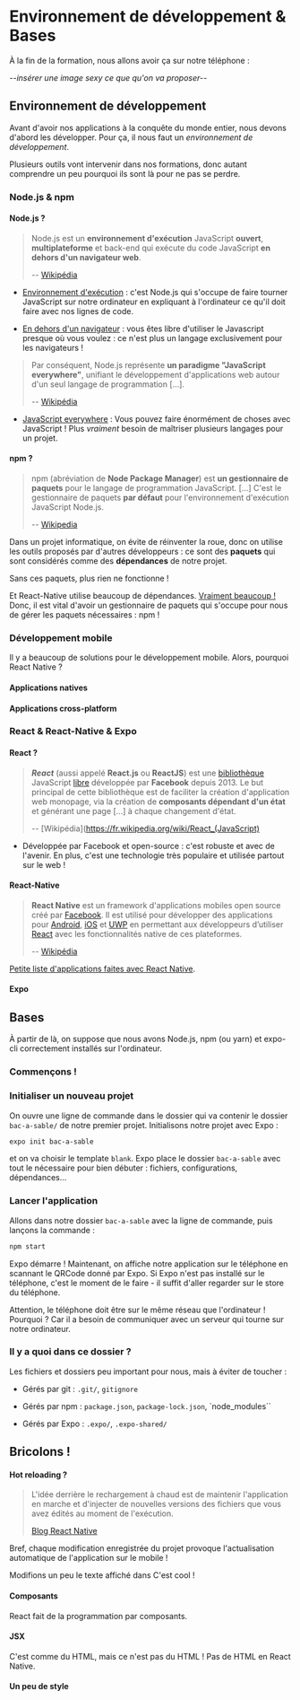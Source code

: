 # Environnement de développement & Bases

À la fin de la formation, nous allons avoir ça sur notre téléphone :

*--insérer une image sexy ce que qu'on va proposer--*

## Environnement de développement

Avant d'avoir nos applications à la conquête du monde entier, nous devons d'abord les développer. Pour ça, il nous faut un *environnement de développement*.

Plusieurs outils vont intervenir dans nos formations, donc autant comprendre un peu pourquoi ils sont là pour ne pas se perdre.

### Node.js & npm

#### Node.js ?

> Node.js est un **environnement d'exécution** JavaScript **ouvert**, **multiplateforme** et back-end qui exécute du code JavaScript **en dehors d'un navigateur web**.
> 
> -- [Wikipédia](https://en.wikipedia.org/wiki/Node.js)

- <u>Environnement d'exécution</u> : c'est Node.js qui s'occupe de faire tourner JavaScript sur notre ordinateur en expliquant à l'ordinateur ce qu'il doit faire avec nos lignes de code.

- <u>En dehors d'un navigateur</u> : vous êtes libre d'utiliser le Javascript presque où vous voulez : ce n'est plus un langage exclusivement pour les navigateurs !

> Par conséquent, Node.js représente **un paradigme "JavaScript everywhere"**, unifiant le développement d'applications web autour d'un seul langage de programmation [...].
> 
> -- [Wikipédia](https://en.wikipedia.org/wiki/Node.js)

- <u>JavaScript everywhere</u> : Vous pouvez faire énormément de choses avec JavaScript ! Plus *vraiment* besoin de maîtriser plusieurs langages pour un projet.

#### npm ?

> npm (abréviation de **Node Package Manager**) est **un gestionnaire de paquets** pour le langage de programmation JavaScript. [...] C'est le gestionnaire de paquets **par défaut** pour l'environnement d'exécution JavaScript Node.js.
> 
> -- [Wikipedia](https://en.wikipedia.org/wiki/Npm_(software))

Dans un projet informatique, on évite de réinventer la roue, donc on utilise les outils proposés par d'autres développeurs : ce sont des **paquets** qui sont considérés comme des **dépendances** de notre projet.

Sans ces paquets, plus rien ne fonctionne !

Et React-Native utilise beaucoup de dépendances. [Vraiment beaucoup !](http://npm.anvaka.com/#/view/2d/react-native) Donc, il est vital d'avoir un gestionnaire de paquets qui s'occupe pour nous de gérer les paquets nécessaires : npm !

### Développement mobile

Il y a beaucoup de solutions pour le développement mobile. Alors, pourquoi React Native ?

#### Applications natives

#### Applications cross-platform

### React & React-Native & Expo

#### React ?

> ***React*** (aussi appelé **React.js** ou **ReactJS**) est une [bibliothèque](https://fr.wikipedia.org/wiki/Biblioth%C3%A8que_Logicielle "Bibliothèque Logicielle") JavaScript [libre](https://fr.wikipedia.org/wiki/Logiciel_libre "Logiciel libre") développée par **Facebook** depuis 2013. Le but principal de cette bibliothèque est de faciliter la création d'application web monopage, via la création de **composants dépendant d'un état** et générant une page [...] à chaque changement d'état.
> 
> -- [Wikipédia](https://fr.wikipedia.org/wiki/React_(JavaScript)

- Développée par Facebook et open-source : c'est robuste et avec de l'avenir. En plus, c'est une technologie très populaire et utilisée partout sur le web !

#### React-Native

> **React Native** est un framework d'applications mobiles open source créé par [Facebook](https://fr.wikipedia.org/wiki/Facebook "Facebook"). Il est utilisé pour développer des applications pour [Android](https://fr.wikipedia.org/wiki/Android "Android"), [iOS](https://fr.wikipedia.org/wiki/IOS "IOS") et [UWP](https://fr.wikipedia.org/wiki/Universal_Windows_Platform "Universal Windows Platform") en permettant aux développeurs d’utiliser [React](https://fr.wikipedia.org/wiki/React_(JavaScript) "React (JavaScript)") avec les fonctionnalités native de ces plateformes.
> 
> -- [Wikipédia](https://fr.wikipedia.org/wiki/React_Native)

[Petite liste d'applications faites avec React Native](https://reactnative.dev/showcase).

#### Expo

## Bases

À partir de là, on suppose que nous avons Node.js, npm (ou yarn) et expo-cli correctement installés sur l'ordinateur.

### Commençons !

### Initialiser un nouveau projet

On ouvre une ligne de commande dans le dossier qui va contenir le dossier `bac-a-sable/` de notre premier projet. Initialisons notre projet avec Expo :

```bash
expo init bac-a-sable
```

et on va choisir le template `blank`. Expo place le dossier `bac-a-sable` avec tout le nécessaire pour bien débuter : fichiers, configurations, dépendances...

### Lancer l'application

Allons dans notre dossier `bac-a-sable` avec la ligne de commande, puis lançons la commande :

```bash
npm start
```

Expo démarre ! Maintenant, on affiche notre application sur le téléphone en scannant le QRCode donné par Expo. Si Expo n'est pas installé sur le téléphone, c'est le moment de le faire - il suffit d'aller regarder sur le store du téléphone.

Attention, le téléphone doit être sur le même réseau que l'ordinateur ! Pourquoi ? Car il a besoin de communiquer avec un serveur qui tourne sur notre ordinateur.

### Il y a quoi dans ce dossier ?

Les fichiers et dossiers peu important pour nous, mais à éviter de toucher :

- Gérés par git : `.git/`, `gitignore`

- Gérés par npm : `package.json`, `package-lock.json`, `node_modules``

- Gérés par Expo : `.expo/`, `.expo-shared/`

## Bricolons !

#### Hot reloading ?

> L'idée derrière le rechargement à chaud est de maintenir l'application en marche et d'injecter de nouvelles versions des fichiers que vous avez édités au moment de l'exécution.
> 
> [Blog React Native](https://reactnative.dev/blog/2016/03/24/introducing-hot-reloading)

Bref, chaque modification enregistrée du projet provoque l'actualisation automatique de l'application sur le mobile !

Modifions un peu le texte affiché dans C'est cool !

#### Composants

React fait de la programmation par composants.

#### JSX

C'est comme du HTML, mais ce n'est pas du HTML ! Pas de HTML en React Native.

#### Un peu de style
